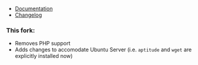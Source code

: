 * [Documentation](http://suitmymind.github.com/ubuntu-machine)
* [Changelog](http://suitmymind.github.com/ubuntu-machine/#changelog)


### This fork:

- Removes PHP support
- Adds changes to accomodate Ubuntu Server (i.e. `aptitude` and `wget` are explicitly installed now)

